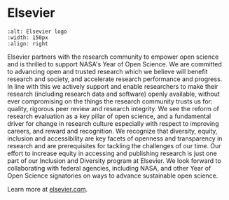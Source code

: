 # Elsevier
```{image} /About/logos/elsevier_logo.jpg
:alt: Elsevier logo
:width: 150px
:align: right
```
Elsevier partners with the research community to empower open science and is thrilled to support NASA's Year of Open Science. We are committed to advancing open and trusted research which we believe will benefit research and society, and accelerate research performance and progress. In line with this we actively support and enable researchers to make their research (including research data and software) openly available, without ever compromising on the things the research community trusts us for: quality, rigorous peer review and research integrity. We see the reform of research evaluation as a key pillar of open science, and a fundamental driver for change in research culture especially with respect to improving careers, and reward and recognition. We recognize that diversity, equity, inclusion and accessibility are key facets of openness and transparency in research and are prerequisites for tackling the challenges of our time. Our effort to increase equity in accessing and publishing research is just one part of our Inclusion and Diversity program at Elsevier. We look forward to collaborating with federal agencies, including NASA, and other Year of Open Science signatories on ways to advance sustainable open science.

Learn more at [elsevier.com](https://beta.elsevier.com/about/open-science).
